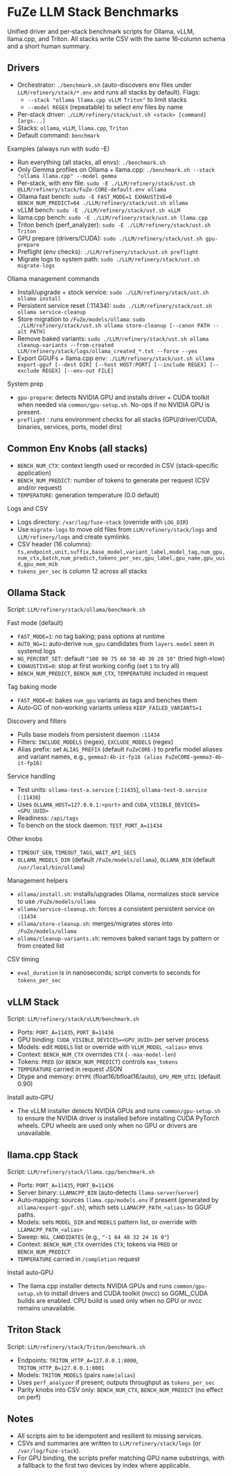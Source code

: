 # FuZe LLM Stack Benchmarks

Unified driver and per‑stack benchmark scripts for Ollama, vLLM, llama.cpp, and Triton. All stacks write CSV with the same 16‑column schema and a short human summary.

## Drivers

- Orchestrator: `./benchmark.sh` (auto-discovers env files under `LLM/refinery/stack/*.env` and runs all stacks by default). Flags:
  - `--stack "ollama llama.cpp vLLM Triton"` to limit stacks
  - `--model REGEX` (repeatable) to select env files by name
- Per-stack driver: `./LLM/refinery/stack/ust.sh <stack> [command] [args...]`
- Stacks: `ollama`, `vLLM`, `llama.cpp`, `Triton`
- Default command: `benchmark`

Examples (always run with sudo -E)
- Run everything (all stacks, all envs): `./benchmark.sh`
- Only Gemma profiles on Ollama + llama.cpp: `./benchmark.sh --stack "ollama llama.cpp" --model gemma`
- Per-stack, with env file: `sudo -E ./LLM/refinery/stack/ust.sh @LLM/refinery/stack/FuZe-CORE-default.env ollama`
- Ollama fast bench: `sudo -E FAST_MODE=1 EXHAUSTIVE=0 BENCH_NUM_PREDICT=64 ./LLM/refinery/stack/ust.sh ollama`
- vLLM bench: `sudo -E ./LLM/refinery/stack/ust.sh vLLM`
- llama.cpp bench: `sudo -E ./LLM/refinery/stack/ust.sh llama.cpp`
- Triton bench (perf_analyzer): `sudo -E ./LLM/refinery/stack/ust.sh Triton`
- GPU prepare (drivers/CUDA): `sudo ./LLM/refinery/stack/ust.sh gpu-prepare`
- Preflight (env checks): `./LLM/refinery/stack/ust.sh preflight`
- Migrate logs to system path: `sudo ./LLM/refinery/stack/ust.sh migrate-logs`

Ollama management commands
- Install/upgrade + stock service: `sudo ./LLM/refinery/stack/ust.sh ollama install`
- Persistent service reset (:11434): `sudo ./LLM/refinery/stack/ust.sh ollama service-cleanup`
- Store migration to `/FuZe/models/ollama`: `sudo ./LLM/refinery/stack/ust.sh ollama store-cleanup [--canon PATH --alt PATH]`
- Remove baked variants: `sudo ./LLM/refinery/stack/ust.sh ollama cleanup-variants --from-created LLM/refinery/stack/logs/ollama_created_*.txt --force --yes`
- Export GGUFs + llama.cpp env: `./LLM/refinery/stack/ust.sh ollama export-gguf [--dest DIR] [--host HOST:PORT] [--include REGEX] [--exclude REGEX] [--env-out FILE]`

System prep
- `gpu-prepare`: detects NVIDIA GPU and installs driver + CUDA toolkit when needed via `common/gpu-setup.sh`. No-ops if no NVIDIA GPU is present.
- `preflight`   : runs environment checks for all stacks (GPU/driver/CUDA, binaries, services, ports, model dirs)

## Common Env Knobs (all stacks)

- `BENCH_NUM_CTX`: context length used or recorded in CSV (stack‑specific application)
- `BENCH_NUM_PREDICT`: number of tokens to generate per request (CSV and/or request)
- `TEMPERATURE`: generation temperature (0.0 default)

Logs and CSV
- Logs directory: `/var/log/fuze-stack` (override with `LOG_DIR`)
- Use `migrate-logs` to move old files from `LLM/refinery/stack/logs` and `LLM/refinery/logs` and create symlinks.
- CSV header (16 columns): `ts,endpoint,unit,suffix,base_model,variant_label,model_tag,num_gpu,num_ctx,batch,num_predict,tokens_per_sec,gpu_label,gpu_name,gpu_uuid,gpu_mem_mib`
- `tokens_per_sec` is column 12 across all stacks

## Ollama Stack

Script: `LLM/refinery/stack/ollama/benchmark.sh`

Fast mode (default)
- `FAST_MODE=1`: no tag baking; pass options at runtime
- `AUTO_NG=1`: auto‑derive `num_gpu` candidates from `layers.model` seen in systemd logs
- `NG_PERCENT_SET`: default `"100 90 75 60 50 40 30 20 10"` (tried high→low)
- `EXHAUSTIVE=0`: stop at first working config (set `1` to try all)
- `BENCH_NUM_PREDICT`, `BENCH_NUM_CTX`, `TEMPERATURE` included in request

Tag baking mode
- `FAST_MODE=0`: bakes `num_gpu` variants as tags and benches them
- Auto‑GC of non‑working variants unless `KEEP_FAILED_VARIANTS=1`

Discovery and filters
- Pulls base models from persistent daemon `:11434`
- Filters: `INCLUDE_MODELS` (regex), `EXCLUDE_MODELS` (regex)
- Alias prefix: set `ALIAS_PREFIX` (default `FuZeCORE-`) to prefix model aliases and variant names, e.g., `gemma3:4b-it-fp16 (alias FuZeCORE-gemma3-4b-it-fp16)`

Service handling
- Test units: `ollama-test-a.service` (`:11435`), `ollama-test-b.service` (`:11436`)
- Uses `OLLAMA_HOST=127.0.0.1:<port>` and `CUDA_VISIBLE_DEVICES=<GPU_UUID>`
- Readiness: `/api/tags`
- To bench on the stock daemon: `TEST_PORT_A=11434`

Other knobs
- `TIMEOUT_GEN`, `TIMEOUT_TAGS`, `WAIT_API_SECS`
- `OLLAMA_MODELS_DIR` (default `/FuZe/models/ollama`), `OLLAMA_BIN` (default `/usr/local/bin/ollama`)

Management helpers
- `ollama/install.sh`: installs/upgrades Ollama, normalizes stock service to use `/FuZe/models/ollama`
- `ollama/service-cleanup.sh`: forces a consistent persistent service on `:11434`
- `ollama/store-cleanup.sh`: merges/migrates stores into `/FuZe/models/ollama`
- `ollama/cleanup-variants.sh`: removes baked variant tags by pattern or from created list

CSV timing
- `eval_duration` is in nanoseconds; script converts to seconds for `tokens_per_sec`

## vLLM Stack

Script: `LLM/refinery/stack/vLLM/benchmark.sh`

- Ports: `PORT_A=11435`, `PORT_B=11436`
- GPU binding: `CUDA_VISIBLE_DEVICES=<GPU_UUID>` per server process
- Models: edit `MODELS` list or override with `VLLM_MODEL_<alias>` envs
- Context: `BENCH_NUM_CTX` overrides `CTX` (`--max-model-len`)
- Tokens: `PRED` (or `BENCH_NUM_PREDICT`) controls `max_tokens`
- `TEMPERATURE` carried in request JSON
- Dtype and memory: `DTYPE` (float16/bfloat16/auto), `GPU_MEM_UTIL` (default 0.90)

Install auto‑GPU
- The vLLM installer detects NVIDIA GPUs and runs `common/gpu-setup.sh` to ensure the NVIDIA driver is installed before installing CUDA PyTorch wheels. CPU wheels are used only when no GPU or drivers are unavailable.

## llama.cpp Stack

Script: `LLM/refinery/stack/llama.cpp/benchmark.sh`

- Ports: `PORT_A=11435`, `PORT_B=11436`
- Server binary: `LLAMACPP_BIN` (auto‑detects `llama-server`/`server`)
- Auto‑mapping: sources `llama.cpp/models.env` if present (generated by `ollama/export-gguf.sh`), which sets `LLAMACPP_PATH_<alias>` to GGUF paths.
- Models: sets `MODEL_DIR` and `MODELS` pattern list, or override with `LLAMACPP_PATH_<alias>`
- Sweep: `NGL_CANDIDATES` (e.g., `"-1 64 48 32 24 16 0"`)
- Context: `BENCH_NUM_CTX` overrides `CTX`; tokens via `PRED` or `BENCH_NUM_PREDICT`
- `TEMPERATURE` carried in `/completion` request

Install auto‑GPU
- The llama.cpp installer detects NVIDIA GPUs and runs `common/gpu-setup.sh` to install drivers and CUDA toolkit (nvcc) so GGML_CUDA builds are enabled. CPU build is used only when no GPU or nvcc remains unavailable.

## Triton Stack

Script: `LLM/refinery/stack/Triton/benchmark.sh`

- Endpoints: `TRITON_HTTP_A=127.0.0.1:8000`, `TRITON_HTTP_B=127.0.0.1:8001`
- Models: `TRITON_MODELS` (pairs `name|alias`)
- Uses `perf_analyzer` if present; outputs throughput as `tokens_per_sec`
- Parity knobs into CSV only: `BENCH_NUM_CTX`, `BENCH_NUM_PREDICT` (no effect on perf)

## Notes

- All scripts aim to be idempotent and resilient to missing services.
- CSVs and summaries are written to `LLM/refinery/stack/logs` (or `/var/log/fuze-stack`).
- For GPU binding, the scripts prefer matching GPU name substrings, with a fallback to the first two devices by index where applicable.

